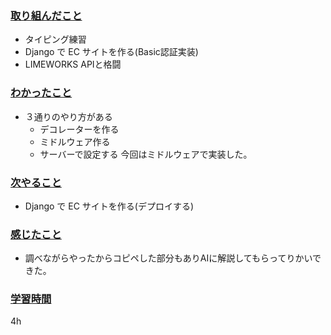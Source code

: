 ### <u>取り組んだこと</u>
- タイピング練習
- Django で EC サイトを作る(Basic認証実装)
- LIMEWORKS APIと格闘

### <u>わかったこと</u>
-  ３通りのやり方がある
    - デコレーターを作る
    - ミドルウェア作る
    -  サーバーで設定する
    今回はミドルウェアで実装した。
### <u>次やること</u>
- Django で EC サイトを作る(デプロイする)

### <u>感じたこと</u>
- 調べながらやったからコピペした部分もありAIに解説してもらってりかいできた。

### <u>学習時間</u>
4h